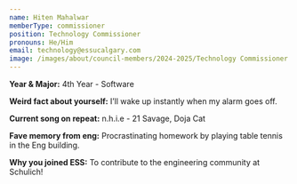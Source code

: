 ```yaml
---
name: Hiten Mahalwar
memberType: commissioner
position: Technology Commissioner
pronouns: He/Him
email: technology@essucalgary.com
image: /images/about/council-members/2024-2025/Technology Commissioner.jpg
---
```


**Year & Major:** 4th Year - Software

**Weird fact about yourself:** I’ll wake up instantly when my alarm goes off.

**Current song on repeat:** n.h.i.e - 21 Savage, Doja Cat

**Fave memory from eng:** Procrastinating homework by playing table tennis in the Eng building.

**Why you joined ESS:** To contribute to the engineering community at Schulich!
